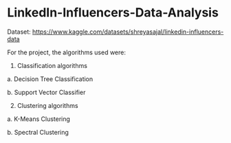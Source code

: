 # LinkedIn-Influencers-Data-Analysis

Dataset: https://www.kaggle.com/datasets/shreyasajal/linkedin-influencers-data

For the project, the algorithms used were:
1. Classification algorithms

  a. Decision Tree Classification
  
  b. Support Vector Classifier
  
2. Clustering algorithms

  a. K-Means Clustering

  b. Spectral Clustering
